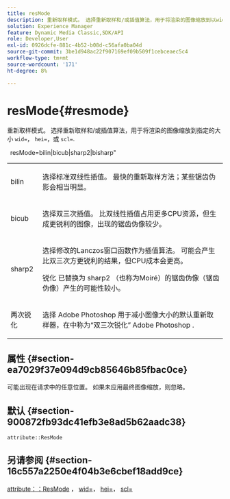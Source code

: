 ```yaml
---
title: resMode
description: 重新取样模式。 选择重新取样和/或插值算法，用于将渲染的图像缩放到以wid=、hei=或scl=指定的大小。
solution: Experience Manager
feature: Dynamic Media Classic,SDK/API
role: Developer,User
exl-id: 0926dcfe-881c-4b52-b08d-c56afa0ba04d
source-git-commit: 3be1d948ac22f907169ef09b509f1cebceaec5c4
workflow-type: tm+mt
source-wordcount: '171'
ht-degree: 8%

---
```


# resMode{#resmode}

重新取样模式。 选择重新取样和/或插值算法，用于将渲染的图像缩放到指定的大小 `wid=`， `hei=`，或 `scl=`.

` `resMode=bilin|bicub|sharp2|bisharp&quot;

<table id="table_AF954C101B30473FAFE9930C7B694305"> 
 <tbody> 
  <tr> 
   <td colname="col1"> <p> <span class="+ topic/ph pr-d/codeph codeph"> bilin </span> </p> </td> 
   <td colname="col2"> <p>选择标准双线性插值。 最快的重新取样方法；某些锯齿伪影会相当明显。 </p> </td> 
  </tr> 
  <tr> 
   <td colname="col1"> <p> <span class="+ topic/ph pr-d/codeph codeph"> bicub </span> </p> </td> 
   <td colname="col2"> <p>选择双三次插值。 比双线性插值占用更多CPU资源，但生成更锐利的图像，出现的锯齿伪像较少。 </p> </td> 
  </tr> 
  <tr> 
   <td colname="col1"> <p> <span class="+ topic/ph pr-d/codeph codeph"> sharp2 </span> </p> </td> 
   <td colname="col2"> <p>选择修改的Lanczos窗口函数作为插值算法。 可能会产生比双三次方更锐利的结果，但CPU成本会更高。 </p> <p> <span class="codeph"> 锐化 </span> 已替换为 <span class="codeph"> sharp2 </span>（也称为Moiré）的锯齿伪像（锯齿伪像）产生的可能性较小。 </p> </td> 
  </tr> 
  <tr> 
   <td colname="col1"> <p> <span class="codeph"> 两次锐化 </span> </p> </td> 
   <td colname="col2"> <p>选择 <span class="keyword"> Adobe Photoshop </span> 用于减小图像大小的默认重新取样器，在中称为“双三次锐化” <span class="keyword"> Adobe Photoshop </span>. </p> </td> 
  </tr> 
 </tbody> 
</table>

## 属性 {#section-ea7029f37e094d9cb85646b85fbac0ce}

可能出现在请求中的任意位置。 如果未应用最终图像缩放，则忽略。

## 默认 {#section-900872fb93dc41efb3e8ad5b62aadc38}

`attribute::ResMode`

## 另请参阅 {#section-16c557a2250e4f04b3e6cbef18add9ce}

[attribute：：ResMode](../../../../../ir-api/material-cat/image-rendering-api-ref/c-ir-material-catalog/c-ir-attributes-reference/r-ir-cat-resmode.md#reference-fdca7eb6d5104fdeae9d6ac42251db82) ， [wid=](../../../../../ir-api/http-protocol/image-rendering-api-ref/c-ir-http-protocol-ref/c-ir-http-protocol-command-reference/r-ir-wid.md#reference-b7e691b0624941168c94b2749ae233ec)， [hei=](../../../../../ir-api/http-protocol/image-rendering-api-ref/c-ir-http-protocol-ref/c-ir-http-protocol-command-reference/r-ir-hei.md#reference-1c08f60365a94417a39867c09cac5478)， [scl=](../../../../../ir-api/http-protocol/image-rendering-api-ref/c-ir-http-protocol-ref/c-ir-http-protocol-command-reference/r-ir-scl.md#reference-b14b51a6cbe34f0bba42880540592f29)
